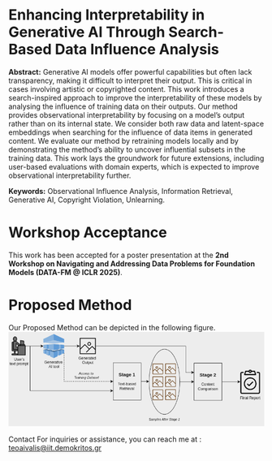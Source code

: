 # Enhancing Interpretability in Generative AI Through Search-Based Data Influence Analysis
**Abstract:** Generative AI models offer powerful capabilities but often lack transparency, making it difficult to interpret their output. This is critical in cases involving artistic or copyrighted content. This work introduces a search-inspired approach to improve the interpretability of these models by analysing the influence of training data on their outputs. Our method provides observational interpretability by focusing on a model’s output rather than on its internal state. We consider both raw data and latent-space embeddings when searching for the influence of data items in generated content. We evaluate our method by retraining models locally and by demonstrating the method’s ability to uncover influential subsets in the training data. This work lays the groundwork for future extensions, including user-based evaluations with domain experts, which is expected to improve observational interpretability further.

**Keywords:** Observational Influence Analysis, Information Retrieval, Generative AI, Copyright Violation, Unlearning.

# Workshop Acceptance  
This work has been accepted for a poster presentation at the **2nd Workshop on Navigating and Addressing Data Problems for Foundation Models (DATA-FM @ ICLR 2025)**. 

# Proposed Method

Our Proposed Method can be depicted in the following figure.
![Proposed Method](proposed_method.png)

<!--
# Train a generative model locally:
In order to train and use a local model for our generations we used the [Dalle-pytorch](https://github.com/lucidrains/DALLE-pytorch) package. It is an implementation of [DALL-E](https://openai.com/blog/dall-e/) ([paper](https://arxiv.org/abs/2102.12092)), OpenAI's Text to Image Transformer, in Pytorch.
-->
Contact For inquiries or assistance, you can reach me at : teoaivalis@iit.demokritos.gr
